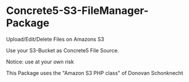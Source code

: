 Concrete5-S3-FileManager-Package
========================
Upload/Edit/Delete Files on Amazons S3

Use your S3-Bucket as Concrete5 File Source.

Notice: use at your own risk

This Package uses the "Amazon S3 PHP class" of Donovan Schonknecht
